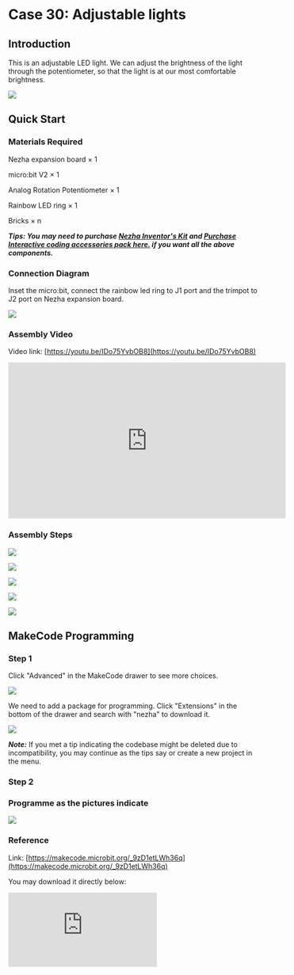 ﻿# Case 30: Adjustable lights

## Introduction

This is an adjustable LED light. We can adjust the brightness of the light through the potentiometer, so that the light is at our most comfortable brightness.

![](https://wiki-media-ef.oss-cn-hongkong.aliyuncs.com//images/case_30_01.png)

## Quick Start


### Materials Required

Nezha expansion board × 1

micro:bit V2 × 1

Analog Rotation Potentiometer  × 1

Rainbow LED ring  × 1

Bricks × n

***Tips: You may need to purchase [Nezha Inventor's Kit](https://www.elecfreaks.com/nezha-inventor-s-kit-for-micro-bit-without-micro-bit-board.html) and [Purchase Interactive coding accessories pack here.](https://shop.elecfreaks.com/products/elecfreaks-interactive-coding-accessories-pack?_pos=1&_sid=c75dad35f&_ss=r) if you want all the above components.***


### Connection Diagram

Inset the micro:bit, connect the rainbow led ring to J1 port and the trimpot to J2 port on Nezha expansion board.


![](https://wiki-media-ef.oss-cn-hongkong.aliyuncs.com//images/case_30_03.png)



### Assembly Video


Video link: [https://youtu.be/IDo75YvbOB8](https://youtu.be/IDo75YvbOB8)

<iframe width="560" height="315" src="https://www.youtube.com/embed/IDo75YvbOB8" title="YouTube video player" frameborder="0" allow="accelerometer; autoplay; clipboard-write; encrypted-media; gyroscope; picture-in-picture" allowfullscreen></iframe>

### Assembly Steps

![](https://wiki-media-ef.oss-cn-hongkong.aliyuncs.com//images/case_step_30_01.png)

![](https://wiki-media-ef.oss-cn-hongkong.aliyuncs.com//images/case_step_30_02.png)

![](https://wiki-media-ef.oss-cn-hongkong.aliyuncs.com//images/case_step_30_03.png)

![](https://wiki-media-ef.oss-cn-hongkong.aliyuncs.com//images/case_step_30_04.png)

![](https://wiki-media-ef.oss-cn-hongkong.aliyuncs.com//images/case_step_30_05.png)





## MakeCode Programming




### Step 1



Click "Advanced" in the MakeCode drawer to see more choices.

![](https://wiki-media-ef.oss-cn-hongkong.aliyuncs.com//images/case_01_10.png)




We need to add a package for programming. Click "Extensions" in the bottom of the drawer and search with "nezha" to download it.

![](https://wiki-media-ef.oss-cn-hongkong.aliyuncs.com//images/case_03_09.png)

***Note:*** If you met a tip indicating the codebase might be deleted due to incompatibility, you may continue as the tips say or create a new project in the menu.

### Step 2



### Programme as the pictures indicate


![](https://wiki-media-ef.oss-cn-hongkong.aliyuncs.com//images/case_30_10.png)



### Reference

Link: [https://makecode.microbit.org/_9zD1etLWh36q](https://makecode.microbit.org/_9zD1etLWh36q)

You may download it directly below:

<div
    style={{
        position: 'relative',
        paddingBottom: '60%',
        overflow: 'hidden',
    }}
>
    <iframe
        src="https://makecode.microbit.org/_9zD1etLWh36q"
        frameborder="0"
        sandbox="allow-popups allow-forms allow-scripts allow-same-origin"
        style={{
            position: 'absolute',
            width: '100%',
            height: '100%',
        }}
    />
</div>


### Result
After powering on, the luminance level is able to be adjusted by the trimpot.

![](https://wiki-media-ef.oss-cn-hongkong.aliyuncs.com//images/case-gif-30.gif)
